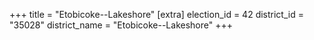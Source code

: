 +++
title = "Etobicoke--Lakeshore"
[extra]
election_id = 42
district_id = "35028"
district_name = "Etobicoke--Lakeshore"
+++
